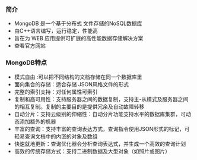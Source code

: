 ### 简介
+ MongoDB 是一个基于分布式 文件存储的NoSQL数据库
+ 由C++语言编写，运行稳定，性能高
+ 旨在为 WEB 应用提供可扩展的高性能数据存储解决方案
+ 查看官方网站
### MongoDB特点
+ 模式自由 :可以把不同结构的文档存储在同一个数据库里
+ 面向集合的存储：适合存储 JSON风格文件的形式
+ 完整的索引支持：对任何属性可索引
+ 复制和高可用性：支持服务器之间的数据复制，支持主-从模式及服务器之间的相互复制。复制的主要目的是提供冗余及自动故障转移
+ 自动分片：支持云级别的伸缩性：自动分片功能支持水平的数据库集群，可动态添加额外的机器
+ 丰富的查询：支持丰富的查询表达方式，查询指令使用JSON形式的标记，可轻易查询文档中的内嵌的对象及数组
+ 快速就地更新：查询优化器会分析查询表达式，并生成一个高效的查询计划
+ 高效的传统存储方式：支持二进制数据及大型对象（如照片或图片）
